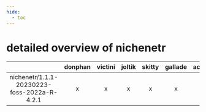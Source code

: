 ```yaml
---
hide:
  - toc
---
```


detailed overview of nichenetr
==============================

| |donphan|victini|joltik|skitty|gallade|accelgor|swalot|doduo|
| :---: | :---: | :---: | :---: | :---: | :---: | :---: | :---: | :---: |
|nichenetr/1.1.1-20230223-foss-2022a-R-4.2.1|x|x|x|x|x|x|x|x|
